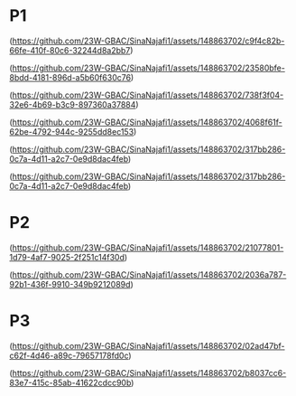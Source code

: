 # P1

(https://github.com/23W-GBAC/SinaNajafi1/assets/148863702/c9f4c82b-66fe-410f-80c6-32244d8a2bb7)

(https://github.com/23W-GBAC/SinaNajafi1/assets/148863702/23580bfe-8bdd-4181-896d-a5b60f630c76)

(https://github.com/23W-GBAC/SinaNajafi1/assets/148863702/738f3f04-32e6-4b69-b3c9-897360a37884)

(https://github.com/23W-GBAC/SinaNajafi1/assets/148863702/4068f61f-62be-4792-944c-9255dd8ec153)

(https://github.com/23W-GBAC/SinaNajafi1/assets/148863702/317bb286-0c7a-4d11-a2c7-0e9d8dac4feb)

(https://github.com/23W-GBAC/SinaNajafi1/assets/148863702/317bb286-0c7a-4d11-a2c7-0e9d8dac4feb)

# P2

(https://github.com/23W-GBAC/SinaNajafi1/assets/148863702/21077801-1d79-4af7-9025-2f251c14f30d)

(https://github.com/23W-GBAC/SinaNajafi1/assets/148863702/2036a787-92b1-436f-9910-349b9212089d)

# P3

(https://github.com/23W-GBAC/SinaNajafi1/assets/148863702/02ad47bf-c62f-4d46-a89c-79657178fd0c)

(https://github.com/23W-GBAC/SinaNajafi1/assets/148863702/b8037cc6-83e7-415c-85ab-41622cdcc90b)
